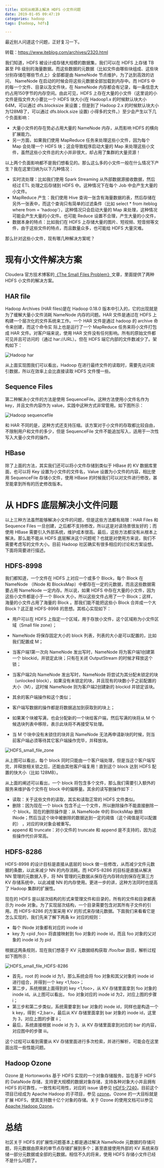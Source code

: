 ```yaml
---
title: 如何从根源上解决 HDFS 小文件问题
date: 2019-01-05 09:47:19
categories: hadoop
tags: [hadoop, hdfs]

---
```

最近别人问道这个问题，正好复习一下。

转载：https://www.iteblog.com/archives/2320.html


我们知道，HDFS 被设计成存储大规模的数据集，我们可以在 HDFS 上存储 TB 甚至 PB 级别的海量数据。而这些数据的元数据（比如文件由哪些块组成、这些块分别存储在哪些节点上）全部都是由 NameNode 节点维护，为了达到高效的访问， NameNode 在启动的时候会将这些元数据全部加载到内存中。而 HDFS 中的每一个文件、目录以及文件块，在 NameNode 内存都会有记录，每一条信息大约占用150字节的内存空间。由此可见，HDFS 上存在大量的小文件（这里说的小文件是指文件大小要比一个 HDFS 块大小(在 Hadoop1.x 的时候默认块大小64M，可以通过 dfs.blocksize 来设置；但是到了 Hadoop 2.x 的时候默认块大小为128MB了，可以通过 dfs.block.size 设置) 小得多的文件。）至少会产生以下几个负面影响：

- 大量小文件的存在势必占用大量的 NameNode 内存，从而影响 HDFS 的横向扩展能力。
- 另一方面，如果我们使用 MapReduce 任务来处理这些小文件，因为每个 Map 会处理一个 HDFS 块；这会导致程序启动大量的 Map 来处理这些小文件，虽然这些小文件总的大小并非很大，却占用了集群的大量资源！

以上两个负面影响都不是我们想看见的。那么这么多的小文件一般在什么情况下产生？我在这里归纳为以下几种情况：

- 实时流处理：比如我们使用 Spark Streaming 从外部数据源接收数据，然后经过 ETL 处理之后存储到 HDFS 中。这种情况下在每个 Job 中会产生大量的小文件。
- MapReduce 产生：我们使用 Hive 查询一张含有海量数据的表，然后存储在另外一张表中，而这个查询只有简单的过滤条件（比如 select * from iteblog where from = 'hadoop'），这种情况只会启动大量的 Map 来处理，这种情况可能会产生大量的小文件。也可能 Reduce 设置不合理，产生大量的小文件，
- 数据本身的特点：比如我们在 HDFS 上存储大量的图片、短视频、短音频等文件，由于这些文件的特点，而且数量众多，也可能给 HDFS 大量灾难。

那么针对这些小文件，现有哪几种解决方案呢？

# 现有小文件解决方案

Cloudera 官方技术博客的[《The Small Files Problem》](https://www.iteblog.com/redirect.php?url=aHR0cDovL2Jsb2cuY2xvdWRlcmEuY29tL2Jsb2cvMjAwOS8wMi90aGUtc21hbGwtZmlsZXMtcHJvYmxlbQ==&article=true)文章，里面提供了两种 HDFS 小文件的解决方案。

## HAR file

Hadoop Archives (HAR files)是在 Hadoop 0.18.0 版本中引入的，它的出现就是为了缓解大量小文件消耗 NameNode 内存的问题。HAR 文件是通过在 HDFS 上构建一个层次化的文件系统来工作。一个 HAR 文件是通过 hadoop 的 archive 命令来创建，而这个命令实 际上也是运行了一个 MapReduce 任务来将小文件打包成 HAR 文件。对客户端来说，使用 HAR 文件没有任何影响。所有的原始文件都可见并且可访问的（通过 har://URL）。但在 HDFS 端它内部的文件数减少了。架构如下：

![Hadoop har](https://raw.githubusercontent.com/liupeng0518/e-book/master/hadoop/.images/har.png)


从上面实现图我们可以看出，Hadoop 在进行最终文件的读取时，需要先访问索引数据，所以在效率上会比直接读取 HDFS 文件慢一些。

## Sequence Files
第二种解决小文件的方法是使用 SequenceFile。这种方法使用小文件名作为 key，并且文件内容作为 value，实践中这种方式非常管用。如下图所示：

![Hadoop sequencefile](https://raw.githubusercontent.com/liupeng0518/e-book/master/hadoop/.images/sequencefile.png)

和 HAR 不同的是，这种方式还支持压缩。该方案对于小文件的存取都比较自由，不限制用户和文件的多少，但是 SequenceFile 文件不能追加写入，适用于一次性写入大量小文件的操作。

## HBase
除了上面的方法，其实我们还可以将小文件存储到类似于 HBase 的 KV 数据库里面，也可以将 Key 设置为小文件的文件名，Value 设置为小文件的内容，相比使用 SequenceFile 存储小文件，使用 HBase 的时候我们可以对文件进行修改，甚至能拿到所有的历史修改版本。

# 从 HDFS 底层解决小文件问题
以上三种方法虽然能够解决小文件的问题，但是这些方法都有局限：HAR Files 和 Sequence Files 一旦创建，之后都不支持修改，所以这是对读场景很友好的；而使用 HBase 需要引入外部系统，维护成本很高。最后，这些方法都没有从根本上解决。那么能不能从 HDFS 底层解决这个问题呢？也就是对使用方来说，我们不需要考虑写的文件大小。目前 Hadoop 社区确实有很多相应的讨论和方案设想。下面将简要进行描述。

## HDFS-8998
我们都知道，一个文件在 HDFS 上对应一个或多个 Block，每个 Block 在 NameNode （INode 和 BlocksMap）中都存在一定的元数据，而且这些数据需要占用 NameNode 一定内存。所以说，如果 HDFS 中存在大量的小文件，因为这些小文件都是小于一个 Block 大小，所以这些文件占用了一个 Block；这样，海量的小文件占用了海量的 Block 。那我们能不能把这些小 Block 合并成一个大 Block？这正是 HDFS-8998 的思想。其核心实现如下：

- 用户可以在 HDFS 上指定一个区域，用于存放小文件，这个区域称为小文件区域（Small file zone）；
- NameNode 将保存固定大小的 block 列表，列表的大小是可以配置的，比如我们配置成 M；
- 当客户端1第一次向 NameNode 发出写时，NameNode 将为客户端1创建第一个 blockid，并锁定此块；只有在关闭 OutputStream 的时候才释放这个锁；
- 当客户端2向 NameNode 发出写时，NameNode 将尝试为其分配未锁定的块（unlocked block），如果没有未锁定的块，并且现有的块数小于之前配置的大小（M），这时候 NameNode 则为客户端2创建新的 blockid 并锁定该块。

- 其余的客户端操作和这个类似；
- 客户端写数据的操作都是将数据追加到获取到的块上；
- 如果某个块被写满，也会分配新的一个块给客户端，然后写满的块将从 M 个候选块列表中移除，表示此块将不再接受写处理。

- 当 M 个块中没有未锁住的块并且 NameNode 无法再申请新块的时候，则当前客户端必须等待其它客户端操作完毕，并释放块。

![HDFS_small_file_zone](https://raw.githubusercontent.com/liupeng0518/e-book/master/hadoop/.images/HDFS_small_file_zone.png)



从上图可以看出，每个 block 同时只能由一个客户端处理，但是当这个客户端写完，并释放相关锁之后，还能由其他客户端复用！直到这个 block 达到 HDFS 配置的快大小（比如 128MB）。

从上面的阐述可以看出，一个 block 将包含多个文件，那么我们需要引入额外的服务来维护各个文件在 block 中的偏移量。其余的读写删操作如下：

- 读取：关于这些文件的读取，其实和读取正常的 HDFS 文件类似。
- 删除：因为现在一个 block 包含不止一个文件，所以删除操作不能直接删除一个 block。现在的删除操作是：从 NameNode 中的 BlocksMap 删除 INode；然后当这个块中被删除的数据达到一定的阈值（这个阈值是可以配置的） ，对应的块对象会被重写。
- append 和 truncate：对小文件的 truncate 和 append 是不支持的，因为这些操作代价非常高。

## HDFS-8286

HDFS-8998 的设计目标是直接从底层的 block 做一些修改，从而减少文件元数据的条数，以此来减少 NN 的内存消耗。而 HDFS-8286 的目标是直接从解决 NN 管理的元数据入手，将 NN 管理的元数据从保存在内存转向到保存在第三方 KV 存储系统中，以此减缓 NN 的内存使用。更进一步的讲，这种方法同时也提高了 Hadoop 集群的扩展性。

现在的 HDFS 是以层次结构的形式来管理文件和目录的，所有的文件和目录都表示为 inode 对象。为了实现层次结构，一个目录需要包含对其所有子文件的引用。而 HDFS-8286 的方案采用 KV 的形式来存储元数据。下面我们来看看它是怎么实现的，我们先来了解下两条 kv 对应的规则：

- 每个 INode 对象都有对应的 inode id
- key 为 <pid ,foo> 将直接映射到 foo 对象的 inode id，而且 foo 对象的父对象的 inode id 为 pid

根据这两条规则，现在我们想基于 KV 元数据结构获取 /foo/bar 路径，解析过程如下图所示：

![HDFS_small_file_HDFS-8286](https://raw.githubusercontent.com/liupeng0518/e-book/master/hadoop/.images/HDFS_small_file_HDFS-8286.png)


- 首先，root 的 inode id 为1，那么系统会将 foo 对象和其父对象的 inode id 进行组合，并得到一个 key <1,foo>；
- 第二步，系统根据上面得到的 key <1,foo>，从 KV 存储里面拿到 foo 对象的 inode id。从上图可以看出， foo 对象对应的 inode id 为2，对应上图的步骤 i；
- 第三步和第二步类似，系统需要拿到 bar 对象的 inode id，同样也是构造一个k key，得到 <2,bar>，最后从 KV 存储里面拿到 bar 对象的 inode id，这里为 3，对应上图的步骤 ii；
- 最后，系统直接根据 inode id 为 3，从 KV 存储里面拿到对应的 bar 的内容，对应图中的步骤 iii。

这个过程可以看到需要从 KV 存储里面进行多次检索，并进行解析，可能会在这里面出现一些性能问题。

## Hadoop Ozone
Ozone 是 Hortonworks 基于 HDFS 实现的一个对象存储服务，旨在基于 HDFS 的 DataNode 存储，支持更大规模的数据对象存储，支持各种对象大小并且拥有 HDFS 的可靠性，一致性和可用性，对应的 issue 请参见 [HDFS-7240](https://www.iteblog.com/redirect.php?url=aHR0cHM6Ly9pc3N1ZXMuYXBhY2hlLm9yZy9qaXJhL2Jyb3dzZS9IREZTLTcyNDA=&article=true)。目前这个项目已经成为 Apache Hadoop 的子项目，参见 [ozone](https://www.iteblog.com/redirect.php?url=aHR0cHM6Ly9oYWRvb3AuYXBhY2hlLm9yZy9vem9uZS8=&article=true)。Ozone 的一大目标就是扩展 HDFS，使其支持数十亿个对象的存储。关于 Ozone 的使用文档可以参见 [Apache Hadoop Ozone](https://www.iteblog.com/redirect.php?url=aHR0cHM6Ly9oYWRvb3AuYXBhY2hlLm9yZy9vem9uZS9kb2NzLzAuMi4xLWFscGhhLw==&article=true)。

# 总结
社区关于 HDFS 的扩展性问题基本上都是通过解决 NameNode 元数据的存储问题，将元数据由原来的单节点存储扩展到多个；甚至直接使用外部的 KV 系统来存储一部分元数据或全部的元数据。相信不久的将来，使用 HDFS 存储小文件已经不是什么问题了。
